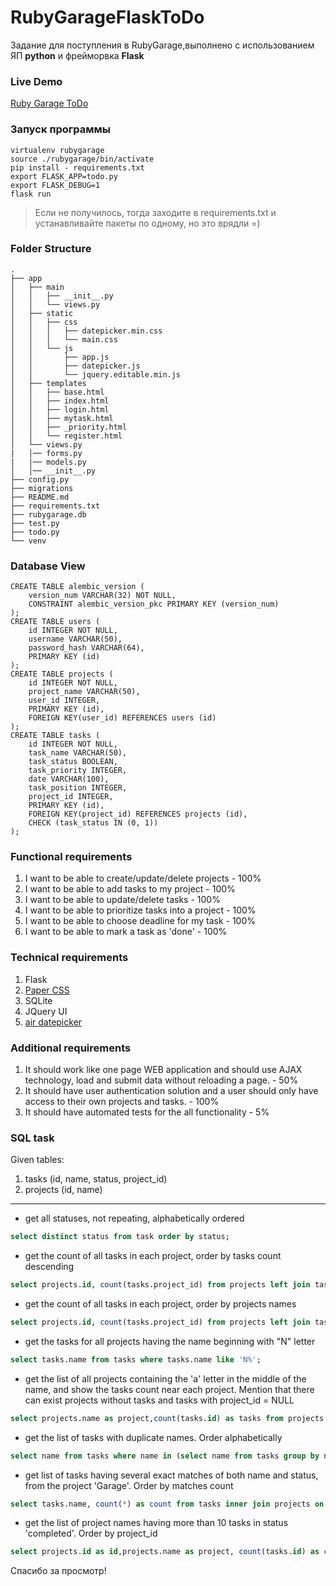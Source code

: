 # RubyGarageFlaskToDo
Задание для поступления в RubyGarage,выполнено с использованием ЯП **python** и фрейморвка **Flask**

### __Live Demo__
[Ruby Garage ToDo](http://apofsyyys.pythonanywhere.com/)

### Запуск программы
```
virtualenv rubygarage
source ./rubygarage/bin/activate
pip install - requirements.txt
export FLASK_APP=todo.py
export FLASK_DEBUG=1
flask run
```
> Если не получилось, тогда заходите в requirements.txt и устанавливайте пакеты по одному, но это врядли =)

### __Folder Structure__
```
.
├── app
│   ├── main
│   │   ├── __init__.py 
│   │   └── views.py
│   ├── static
│   │   ├── css
│   │   │   ├── datepicker.min.css
│   │   │   └── main.css
│   │   └── js
│   │       ├── app.js
│   │       ├── datepicker.js
│   │       └── jquery.editable.min.js
│   ├── templates
│   │   ├── base.html
│   │   ├── index.html
│   │   ├── login.html
│   │   ├── mytask.html
│   │   ├── _priority.html
│   │   └── register.html
│   └── views.py
|   │── forms.py
|	|── models.py
│   │── __init__.py
├── config.py
├── migrations
├── README.md
├── requirements.txt
├── rubygarage.db
├── test.py
├── todo.py
└── venv
```

### __Database View__
```
CREATE TABLE alembic_version (
	version_num VARCHAR(32) NOT NULL, 
	CONSTRAINT alembic_version_pkc PRIMARY KEY (version_num)
);
CREATE TABLE users (
	id INTEGER NOT NULL, 
	username VARCHAR(50), 
	password_hash VARCHAR(64), 
	PRIMARY KEY (id)
);
CREATE TABLE projects (
	id INTEGER NOT NULL, 
	project_name VARCHAR(50), 
	user_id INTEGER, 
	PRIMARY KEY (id), 
	FOREIGN KEY(user_id) REFERENCES users (id)
);
CREATE TABLE tasks (
	id INTEGER NOT NULL, 
	task_name VARCHAR(50), 
	task_status BOOLEAN, 
	task_priority INTEGER, 
	date VARCHAR(100), 
	task_position INTEGER, 
	project_id INTEGER, 
	PRIMARY KEY (id), 
	FOREIGN KEY(project_id) REFERENCES projects (id), 
	CHECK (task_status IN (0, 1))
);
```


### __Functional requirements__
1. I want to be able to create/update/delete projects - 100%
2. I want to be able to add tasks to my project - 100%
3. I want to be able to update/delete tasks - 100%
4. I want to be able to prioritize tasks into a project - 100%
5. I want to be able to choose deadline for my task - 100%
6. I want to be able to mark a task as 'done' - 100%

### __Technical requirements__
1. Flask
2. [Paper CSS](https://www.getpapercss.com/)
3. SQLite
4. JQuery UI
5. [air datepicker](http://t1m0n.name/air-datepicker/docs/index-ru.html)

### __Additional requirements__
1. It should work like one page WEB application and should use AJAX
technology, load and submit data without reloading a page. - 50% 
2. It should have user authentication solution and a user should only have access to their own projects and tasks. - 100%
3. It should have automated tests for the all functionality - 5%

### __SQL task__

Given tables:

01. tasks (id, name, status, project_id)
02. projects (id, name)

---

- get all statuses, not repeating, alphabetically ordered
```sql
select distinct status from task order by status;
```
- get the count of all tasks in each project, order by tasks count
descending
```sql
select projects.id, count(tasks.project_id) from projects left join tasks on tasks.project_id = projects.id group by projects.id order by tasks.status desc;
```
- get the count of all tasks in each project, order by projects
names
```sql
select projects.id, count(tasks.project_id) from projects left join tasks on tasks.project_id = projects.id group by projects.id order by projects.name;
```
- get the tasks for all projects having the name beginning with
"N" letter
```sql
select tasks.name from tasks where tasks.name like 'N%';
```
- get the list of all projects containing the 'a' letter in the middle of
the name, and show the tasks count near each project. Mention
that there can exist projects without tasks and tasks with
project_id = NULL
```sql
select projects.name as project,count(tasks.id) as tasks from projects left join tasks on projects.id = tasks.project_id where projects.name like '%a%' group by project;
```
- get the list of tasks with duplicate names. Order alphabetically
```sql
select name from tasks where name in (select name from tasks group by name having count(\*) > 1) order by name;
```
- get list of tasks having several exact matches of both name and
status, from the project 'Garage'. Order by matches count
```sql
select tasks.name, count(*) as count from tasks inner join projects on projects.id = project_id where projects.name like 'Garage' group by name,priority_id having count > 1 order by name;
```
- get the list of project names having more than 10 tasks in status
'completed'. Order by project_id
```sql
select projects.id as id,projects.name as project, count(tasks.id) as count from projects inner join tasks on projects.id = project_id where tasks.done = 'completed' group by id order by id
```
	
Спасибо за просмотр!

